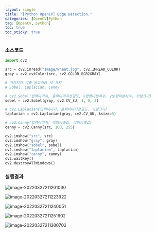```yaml
---
layout: single
title: "[Python OpenCV] Edge Detection."
categories: [OpenCV]Python
tag: [OpenCV, python]
toc: true
toc_sticky: true
---
```

### 소스코드  
```python
import cv2

src = cv2.imread("Image/wheat.jpg", cv2.IMREAD_COLOR)
gray = cv2.cvtColor(src, cv2.COLOR_BGR2GRAY)

# 가장자리 검출 알고리즘 세 가지
# Sobel, Laplacian, Canny

# cv2.Sobel(입력이미지, 출력이미지정밀도, x방향미분차수, y방향미분차수, 커널크기)
sobel = cv2.Sobel(gray, cv2.CV_8U, 1, 0, 3)

# cv2.Laplacian(입력이미지, 출력이미지정밀도, 커널크기)
laplacian = cv2.Laplacian(gray, cv2.CV_8U, ksize=3)

# cv2.Canny(입력이미지, 하위임곗값, 상위임곗값)
canny = cv2.Canny(src, 100, 255)

cv2.imshow("src", src)
cv2.imshow("gray", gray)
cv2.imshow("sobel", sobel)
cv2.imshow("laplacian", laplacian)
cv2.imshow("canny", canny)
cv2.waitKey()
cv2.destroyAllWindows()
```
### 실행결과

![image-20220327211201030](../../images/2022-03-27-13-EdgeDetection/image-20220327211201030.png)

![image-20220327211223922](../../images/2022-03-27-13-EdgeDetection/image-20220327211223922.png)

![image-20220327211240051](../../images/2022-03-27-13-EdgeDetection/image-20220327211240051.png)

![image-20220327211251602](../../images/2022-03-27-13-EdgeDetection/image-20220327211251602.png)

![image-20220327211300703](../../images/2022-03-27-13-EdgeDetection/image-20220327211300703.png)
